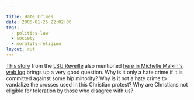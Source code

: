 ```yaml
---

title: Hate Crimes
date: 2005-01-25 22:02:00
tags:
  - politics-law
  - society
  - morality-religion
layout: rut
---
```


[This story][lsur1] from the [LSU Reveille][lsur2] also mentioned [here in Michelle
Malkin's web log][mmc1] brings up a very good question.  Why is it only a hate
crime if it is committed against some hip minority?  Why is it not a hate crime
to vandalize the crosses used in this Christian protest?  Why are Christians not
eligible for toleration by those who disagree with us?


[lsur1]: http://www.lsureveille.com/vnews/display.v/ART/2005/01/25/41f5eb5a8887d

[lsur2]: http://www.lsureveille.com

[mmc1]: http://michellemalkin.com/archives/001333.htm
